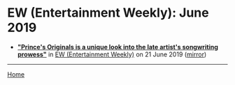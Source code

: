 # EW (Entertainment Weekly): June 2019

 - [**"Prince's Originals is a unique look into the late artist's songwriting prowess"**](https://ew.com/music-reviews/2019/06/21/prince-originals-review/) in [EW (Entertainment Weekly)](https://ew.com/) on 21 June 2019 ([mirror](https://web.archive.org/web/*/https://ew.com/music-reviews/2019/06/21/prince-originals-review/))

----

[Home](./)
